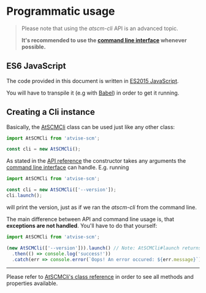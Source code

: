 # Programmatic usage
 
> Please note that using the *atscm-cli* API is an advanced topic.  
> 
> **It's recommended to use the [command line interface](usage/CLI.html) whenever possible.**

## ES6 JavaScript

The code provided in this document is written in [ES2015 JavaScript](http://babeljs.io/learn-es2015/).

You will have to transpile it (e.g with [Babel](http://babeljs.io)) in order to get it running.

## Creating a Cli instance

Basically, the [AtSCMCli](../../class/src/AtSCMCli.js~AtSCMCli.html) class can be used just like any other class:

```javascript
import AtSCMCli from 'atvise-scm';

const cli = new AtSCMCli();
```

As stated in the [API reference](../../api/class/src/AtSCMCli.js~AtSCMCli.html#instance-constructor-constructor) the constructor takes any arguments the [command line interface](usage/CLI.html) can handle. E.g. running

```javascript
import AtSCMCli from 'atvise-scm';

const cli = new AtSCMCli(['--version']);
cli.launch();
```

will print the version, just as if we ran the *atscm-cli* from the command line.

The main difference between API and command line usage is, that **exceptions are not handled**. You'll have to do that yourself:

```javascript
import AtSCMCli from 'atvise-scm';

(new AtSCMCli(['--version'])).launch() // Note: AtSCMCli#launch returns a Promise
  .then(() => console.log('success!'))
  .catch(err => console.error(`Oops! An error occured: ${err.message}`));
```

----

Please refer to [AtSCMCli's class reference](../../class/src/AtSCMCli.js~AtSCMCli.html) in order to see all methods and properties available.


